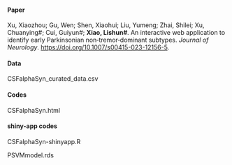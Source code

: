 #### Paper
Xu, Xiaozhou; Gu, Wen; Shen, Xiaohui; Liu, Yumeng; Zhai, Shilei; Xu, Chuanying#; Cui, Guiyun#; **Xiao, Lishun#**. 
An interactive web application to identify early Parkinsonian non‐tremor‐dominant subtypes. *Journal of Neurology*. <https://doi.org/10.1007/s00415-023-12156-5>.

#### Data
CSFalphaSyn_curated_data.csv

#### Codes
CSFalphaSyn.html

#### shiny-app codes
CSFalphaSyn-shinyapp.R

PSVMmodel.rds


